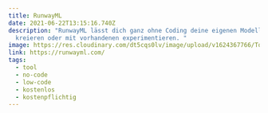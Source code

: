 ```yaml
---
title: RunwayML
date: 2021-06-22T13:15:16.740Z
description: "RunwayML lässt dich ganz ohne Coding deine eigenen Modelle
  kreieren oder mit vorhandenen experimentieren. "
image: https://res.cloudinary.com/dt5cqs0lv/image/upload/v1624367766/Tools/Screenshot_2021-06-22_at_15-12-32_Runway_Make_the_Impossible_huenjy.png
link: https://runwayml.com/
tags:
  - tool
  - no-code
  - low-code
  - kostenlos
  - kostenpflichtig
---
```

